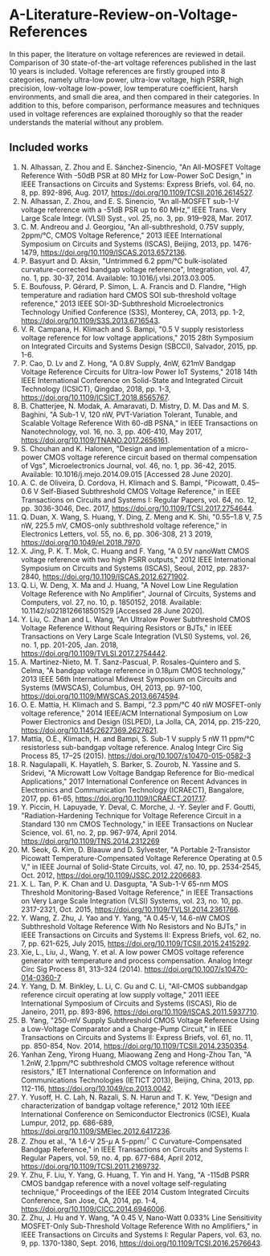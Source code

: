 # A-Literature-Review-on-Voltage-References

In this paper, the literature on voltage references
are reviewed in detail. Comparison of 30 state-of-the-art voltage
references published in the last 10 years is included. Voltage
references are firstly grouped into 8 categories, namely ultra-low
power, ultra-low voltage, high PSRR, high precision, low-voltage
low-power, low temperature coefficient, harsh environments, and
small die area, and then compared in their categories. In addition
to this, before comparison, performance measures and techniques
used in voltage references are explained thoroughly so that the
reader understands the material without any problem.

## Included works

1. N. Alhassan, Z. Zhou and E. Sánchez-Sinencio, "An All-MOSFET Voltage Reference With -50dB PSR at 80 MHz for Low-Power SoC Design," in IEEE Transactions on Circuits and Systems: Express Briefs, vol. 64, no. 8, pp. 892-896, Aug. 2017, https://doi.org/10.1109/TCSII.2016.2614527.
2. N. Alhassan, Z. Zhou, and E. S. Sinencio, “An all-MOSFET sub-1-V voltage reference with a -51dB PSR up to 60 MHz,” IEEE Trans. Very Large Scale Integr. (VLSI) Syst., vol. 25, no. 3, pp. 919–928, Mar. 2017.
3. C. M. Andreou and J. Georgiou, "An all-subthreshold, 0.75V supply, 2ppm/°C, CMOS Voltage Reference," 2013 IEEE International Symposium on Circuits and Systems (ISCAS), Beijing, 2013, pp. 1476-1479, https://doi.org/10.1109/ISCAS.2013.6572136.
4. P. Basyurt and D. Aksin, "Untrimmed 6.2 ppm/°C bulk-isolated curvature-corrected bandgap voltage reference", Integration, vol. 47, no. 1, pp. 30-37, 2014. Available: 10.1016/j.vlsi.2013.03.005.
5. E. Boufouss, P. Gérard, P. Simon, L. A. Francis and D. Flandre, "High temperature and radiation hard CMOS SOI sub-threshold voltage reference," 2013 IEEE SOI-3D-Subthreshold Microelectronics Technology Unified Conference (S3S), Monterey, CA, 2013, pp. 1-2, https://doi.org/10.1109/S3S.2013.6716543.
6. V. R. Campana, H. Klimach and S. Bampi, "0.5 V supply resistorless voltage reference for low voltage applications," 2015 28th Symposium on Integrated Circuits and Systems Design (SBCCI), Salvador, 2015, pp. 1-6.
7. P. Cao, D. Lv and Z. Hong, "A 0.8V Supply, 4nW, 621mV Bandgap Voltage Reference Circuits for Ultra-low Power IoT Systems," 2018 14th IEEE International Conference on Solid-State and Integrated Circuit Technology (ICSICT), Qingdao, 2018, pp. 1-3, https://doi.org/10.1109/ICSICT.2018.8565767.
8. B. Chatterjee, N. Modak, A. Amaravati, D. Mistry, D. M. Das and M. S. Baghini, "A Sub-1 V, 120 nW, PVT-Variation Tolerant, Tunable, and Scalable Voltage Reference With 60-dB PSNA," in IEEE Transactions on Nanotechnology, vol. 16, no. 3, pp. 406-410, May 2017, https://doi.org/10.1109/TNANO.2017.2656161.
9. S. Chouhan and K. Halonen, "Design and implementation of a micro-power CMOS voltage reference circuit based on thermal compensation of Vgs", Microelectronics Journal, vol. 46, no. 1, pp. 36-42, 2015. Available: 10.1016/j.mejo.2014.09.015 [Accessed 28 June 2020].
10. A. C. de Oliveira, D. Cordova, H. Klimach and S. Bampi, "Picowatt, 0.45–0.6 V Self-Biased Subthreshold CMOS Voltage Reference," in IEEE Transactions on Circuits and Systems I: Regular Papers, vol. 64, no. 12, pp. 3036-3046, Dec. 2017, https://doi.org/10.1109/TCSI.2017.2754644.
11. Q. Duan, X. Wang, S. Huang, Y. Ding, Z. Meng and K. Shi, "0.55–1.8 V, 7.5 nW, 225.5 mV, CMOS-only subthreshold voltage reference," in Electronics Letters, vol. 55, no. 6, pp. 306-308, 21 3 2019, https://doi.org/10.1049/el.2018.7970.
12. X. Jing, P. K. T. Mok, C. Huang and F. Yang, "A 0.5V nanoWatt CMOS voltage reference with two high PSRR outputs," 2012 IEEE International Symposium on Circuits and Systems (ISCAS), Seoul, 2012, pp. 2837-2840, https://doi.org/10.1109/ISCAS.2012.6271902.
13. Q. Li, W. Deng, X. Ma and J. Huang, "A Novel Low Line Regulation Voltage Reference with No Amplifier", Journal of Circuits, Systems and Computers, vol. 27, no. 10, p. 1850152, 2018. Available: 10.1142/s0218126618501529 [Accessed 28 June 2020].
14. Y. Liu, C. Zhan and L. Wang, "An Ultralow Power Subthreshold CMOS Voltage Reference Without Requiring Resistors or BJTs," in IEEE Transactions on Very Large Scale Integration (VLSI) Systems, vol. 26, no. 1, pp. 201-205, Jan. 2018, https://doi.org/10.1109/TVLSI.2017.2754442.
15. A. Martínez-Nieto, M. T. Sanz-Pascual, P. Rosales-Quintero and S. Celma, "A bandgap voltage reference in 0.18µm CMOS technology," 2013 IEEE 56th International Midwest Symposium on Circuits and Systems (MWSCAS), Columbus, OH, 2013, pp. 97-100, https://doi.org/10.1109/MWSCAS.2013.6674594.
16. O. E. Mattia, H. Klimach and S. Bampi, "2.3 ppm/°C 40 nW MOSFET-only voltage reference," 2014 IEEE/ACM International Symposium on Low Power Electronics and Design (ISLPED), La Jolla, CA, 2014, pp. 215-220, https://doi.org/10.1145/2627369.2627621.
17. Mattia, O.E., Klimach, H. and Bampi, S. Sub-1 V supply 5 nW 11 ppm/°C resistorless sub-bandgap voltage reference. Analog Integr Circ Sig Process 85, 17–25 (2015). https://doi.org/10.1007/s10470-015-0582-3
18. R. Nagulapalli, K. Hayatleh, S. Barker, S. Zourob, N. Yassine and S. Sridevi, "A Microwatt Low Voltage Bandgap Reference for Bio-medical Applications," 2017 International Conference on Recent Advances in Electronics and Communication Technology (ICRAECT), Bangalore, 2017, pp. 61-65, https://doi.org/10.1109/ICRAECT.2017.17.
19. Y. Piccin, H. Lapuyade, Y. Deval, C. Morche, J. -Y. Seyler and F. Goutti, "Radiation-Hardening Technique for Voltage Reference Circuit in a Standard 130 nm CMOS Technology," in IEEE Transactions on Nuclear Science, vol. 61, no. 2, pp. 967-974, April 2014. https://doi.org/10.1109/TNS.2014.2312269
20. M. Seok, G. Kim, D. Blaauw and D. Sylvester, "A Portable 2-Transistor Picowatt Temperature-Compensated Voltage Reference Operating at 0.5 V," in IEEE Journal of Solid-State Circuits, vol. 47, no. 10, pp. 2534-2545, Oct. 2012, https://doi.org/10.1109/JSSC.2012.2206683.
21. X. L. Tan, P. K. Chan and U. Dasgupta, "A Sub-1-V 65-nm MOS Threshold Monitoring-Based Voltage Reference," in IEEE Transactions on Very Large Scale Integration (VLSI) Systems, vol. 23, no. 10, pp. 2317-2321, Oct. 2015, https://doi.org/10.1109/TVLSI.2014.2361766.
22. Y. Wang, Z. Zhu, J. Yao and Y. Yang, "A 0.45-V, 14.6-nW CMOS Subthreshold Voltage Reference With No Resistors and No BJTs," in IEEE Transactions on Circuits and Systems II: Express Briefs, vol. 62, no. 7, pp. 621-625, July 2015, https://doi.org/10.1109/TCSII.2015.2415292.
23. Xie, L., Liu, J., Wang, Y. et al. A low power CMOS voltage reference generator with temperature and process compensation. Analog Integr Circ Sig Process 81, 313–324 (2014). https://doi.org/10.1007/s10470-014-0360-7
24. Y. Yang, D. M. Binkley, L. Li, C. Gu and C. Li, "All-CMOS subbandgap reference circuit operating at low supply voltage," 2011 IEEE International Symposium of Circuits and Systems (ISCAS), Rio de Janeiro, 2011, pp. 893-896, https://doi.org/10.1109/ISCAS.2011.5937710.
25. B. Yang, "250-mV Supply Subthreshold CMOS Voltage Reference Using a Low-Voltage Comparator and a Charge-Pump Circuit," in IEEE Transactions on Circuits and Systems II: Express Briefs, vol. 61, no. 11, pp. 850-854, Nov. 2014, https://doi.org/10.1109/TCSII.2014.2350354.
26. Yanhan Zeng, Yirong Huang, Miaowang Zeng and Hong-Zhou Tan, "A 1.2nW, 2.1ppm/°C subthreshold CMOS voltage reference without resistors," IET International Conference on Information and Communications Technologies (IETICT 2013), Beijing, China, 2013, pp. 112-116, https://doi.org/10.1049/cp.2013.0042. 
27. Y. Yusoff, H. C. Lah, N. Razali, S. N. Harun and T. K. Yew, "Design and characterization of bandgap voltage reference," 2012 10th IEEE International Conference on Semiconductor Electronics (ICSE), Kuala Lumpur, 2012, pp. 686-689, https://doi.org/10.1109/SMElec.2012.6417236.
28. Z. Zhou et al., "A 1.6-V 25-$\mu$ A 5-ppm/$^{\circ}$ C Curvature-Compensated Bandgap Reference," in IEEE Transactions on Circuits and Systems I: Regular Papers, vol. 59, no. 4, pp. 677-684, April 2012, https://doi.org/10.1109/TCSI.2011.2169732.
29. Y. Zhu, F. Liu, Y. Yang, G. Huang, T. Yin and H. Yang, "A -115dB PSRR CMOS bandgap reference with a novel voltage self-regulating technique," Proceedings of the IEEE 2014 Custom Integrated Circuits Conference, San Jose, CA, 2014, pp. 1-4, https://doi.org/10.1109/CICC.2014.6946006.
30. Z. Zhu, J. Hu and Y. Wang, "A 0.45 V, Nano-Watt 0.033\% Line Sensitivity MOSFET-Only Sub-Threshold Voltage Reference With no Amplifiers," in IEEE Transactions on Circuits and Systems I: Regular Papers, vol. 63, no. 9, pp. 1370-1380, Sept. 2016, https://doi.org/10.1109/TCSI.2016.2576643.
